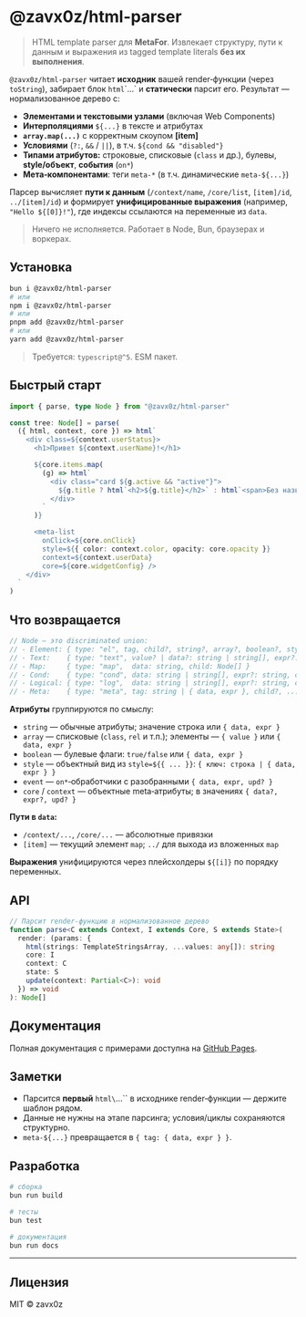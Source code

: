 # @zavx0z/html-parser

> HTML template parser для **MetaFor**. Извлекает структуру, пути к данным и выражения из tagged template literals **без их выполнения**.

`@zavx0z/html-parser` читает **исходник** вашей render‑функции (через `toString`), забирает блок `html`\`...\` и **статически** парсит его. Результат — нормализованное дерево с:

- **Элементами и текстовыми узлами** (включая Web Components)
- **Интерполяциями** `${...}` в тексте и атрибутах
- **`array.map(...)`** с корректным скоупом **\[item]**
- **Условиями** (`?:`, `&&` / `||`), в т.ч. `${cond && "disabled"}`
- **Типами атрибутов:** строковые, списковые (`class` и др.), булевы, **style/объект**, **события** (`on*`)
- **Мета‑компонентами**: теги `meta-*` (в т.ч. динамические `meta-${...}`)

Парсер вычисляет **пути к данным** (`/context/name`, `/core/list`, `[item]/id`, `../[item]/id`) и формирует **унифицированные выражения** (например, `"Hello ${[0]}!"`), где индексы ссылаются на переменные из `data`.

> Ничего не исполняется. Работает в Node, Bun, браузерах и воркерах.

## Установка

```bash
bun i @zavx0z/html-parser
# или
npm i @zavx0z/html-parser
# или
pnpm add @zavx0z/html-parser
# или
yarn add @zavx0z/html-parser
```

> Требуется: `typescript@^5`. ESM пакет.

## Быстрый старт

```ts
import { parse, type Node } from "@zavx0z/html-parser"

const tree: Node[] = parse(
  ({ html, context, core }) => html`
    <div class=${context.userStatus}>
      <h1>Привет ${context.userName}!</h1>

      ${core.items.map(
        (g) => html`
          <div class="card ${g.active && "active"}">
            ${g.title ? html`<h2>${g.title}</h2>` : html`<span>Без названия</span>`}
          </div>
        `
      )}

      <meta-list
        onClick=${core.onClick}
        style=${{ color: context.color, opacity: core.opacity }}
        context=${context.userData}
        core=${core.widgetConfig} />
    </div>
  `
)
```

## Что возвращается

```ts
// Node — это discriminated union:
// - Element: { type: "el", tag, child?, string?, array?, boolean?, style?, event?, core?, context? }
// - Text:    { type: "text", value? | data?: string | string[], expr?: string }
// - Map:     { type: "map",  data: string, child: Node[] }
// - Cond:    { type: "cond", data: string | string[], expr?: string, child: [Node, Node] }
// - Logical: { type: "log",  data: string | string[], expr?: string, child: Node[] }
// - Meta:    { type: "meta", tag: string | { data, expr }, child?, ...attrs }
```

**Атрибуты** группируются по смыслу:

- `string` — обычные атрибуты; значение строка или `{ data, expr }`
- `array` — списковые (`class`, `rel` и т.п.); элементы — `{ value }` или `{ data, expr }`
- `boolean` — булевые флаги: `true/false` или `{ data, expr }`
- `style` — объектный вид из `style=${{ ... }}`: `{ ключ: строка | { data, expr } }`
- `event` — `on*`‑обработчики с разобранными `{ data, expr, upd? }`
- `core` / `context` — объектные meta‑атрибуты; в значениях `{ data?, expr?, upd? }`

**Пути в `data`:**

- `/context/...`, `/core/...` — абсолютные привязки
- `[item]` — текущий элемент `map`; `../` для выхода из вложенных `map`

**Выражения** унифицируются через плейсхолдеры `${[i]}` по порядку переменных.

## API

```ts
// Парсит render-функцию в нормализованное дерево
function parse<C extends Context, I extends Core, S extends State>(
  render: (params: {
    html(strings: TemplateStringsArray, ...values: any[]): string
    core: I
    context: C
    state: S
    update(context: Partial<C>): void
  }) => void
): Node[]
```

## Документация

Полная документация с примерами доступна на [GitHub Pages](https://zavx0z.github.io/html-parser/).

## Заметки

- Парсится **первый** `html\`...\`\` в исходнике render‑функции — держите шаблон рядом.
- Данные не нужны на этапе парсинга; условия/циклы сохраняются структурно.
- `meta-${...}` превращается в `{ tag: { data, expr } }`.

## Разработка

```bash
# сборка
bun run build

# тесты
bun test

# документация
bun run docs
```

---

## Лицензия

MIT © zavx0z
